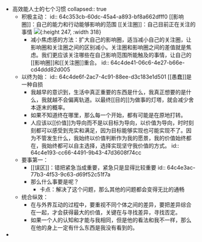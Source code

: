 - 高效能人士的七个习惯
  collapsed:: true
	- 积极主动：
	  id:: 64c353cb-60dc-45a4-a893-bf8a662dfff0
	  [[影响圈]]：自己的能力和行动能够影响的范围
	  [[关注圈]]：自己目前正在关注的事情
	  ![](https://i0.hdslb.com/bfs/note/acba4bc38fb4dce2f8b29d6cc608ae96574aa3a0.png@700w_!web-note.webp){:height 247, :width 318}
		- 减小焦虑感的方法：扩大自己的影响圈，适当减小自己的关注圈，让影响圈和关注圈之间的区别减小。关注圈和影响圈之间的差值就是焦虑。我们更应该关注哪些在自己影响范围所能触及的事情，让自己的[[影响圈]]和[[关注圈]]重合。
		  id:: 64c4de41-06c6-4e27-b66e-cd4ddd82d005
	- 以终为始：
	  id:: 64c4de6f-2ac7-4c91-88ee-d3c183e1d501
	  [[愚蠢]]是一种自损
		- 我越早的意识到，生活中真正重要的东西是什么，我真正想要的是什么，我就越不会偏离轨道。以最终[[目的]]为做事的灯塔，就会减少舍本逐末的概率。
		- 如果不知道终在哪里，那么每一个开始，都有可能是在原地打转。
		- 人应该以[[价值]]为导向而不是以目标为导向，以价值为导向，时时刻刻都可以感受到充实和满足，因为目标能够实现也可能实现不了。因为不管发生什么，我始终以价值判断作为我的愿景，我的价值始终都在，我始终都可以自主选择，选择实现坚守我价值的方式。
		  id:: 64c4e193-cc66-4491-9b43-47d3608f74cc
	- 要事第一：
		- [[误区]]：错把紧急当成重要，紧急只是显得比较重要
		  id:: 64c4e3ac-77b3-4f53-9c63-d69f52c51f7a
		- 那么什么事要是呢？
			- 卡点：解决了这个问题，那么其他的问题都会变得无比的通畅
	- 统合纵效：
		- 在与外界互动的过程中，要重视不同个体之间的差异，要把差异综合在一起，才会获得最大的价值，关键在与寻找差异，寻找否定。
		- 如果一个人的认知和才能与我相同，但是他的看法和我不一样，那么在他的身上一定有什么东西是我没有看到的。
-